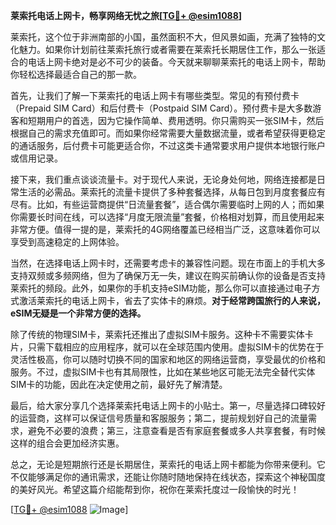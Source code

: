 **莱索托电话上网卡，畅享网络无忧之旅[[TG💪+ @esim1088](https://t.me/s/esim1088)]**

莱索托，这个位于非洲南部的小国，虽然面积不大，但风景如画，充满了独特的文化魅力。如果你计划前往莱索托旅行或者需要在莱索托长期居住工作，那么一张适合的电话上网卡绝对是必不可少的装备。今天就来聊聊莱索托的电话上网卡，帮助你轻松选择最适合自己的那一款。

首先，让我们了解一下莱索托的电话上网卡有哪些类型。常见的有预付费卡（Prepaid SIM Card）和后付费卡（Postpaid SIM Card）。预付费卡是大多数游客和短期用户的首选，因为它操作简单、费用透明。你只需购买一张SIM卡，然后根据自己的需求充值即可。而如果你经常需要大量数据流量，或者希望获得更稳定的通话服务，后付费卡可能更适合你，不过这类卡通常要求用户提供本地银行账户或信用记录。

接下来，我们重点谈谈流量卡。对于现代人来说，无论身处何地，网络连接都是日常生活的必需品。莱索托的流量卡提供了多种套餐选择，从每日包到月度套餐应有尽有。比如，有些运营商提供“日流量套餐”，适合偶尔需要临时上网的人；而如果你需要长时间在线，可以选择“月度无限流量”套餐，价格相对划算，而且使用起来非常方便。值得一提的是，莱索托的4G网络覆盖已经相当广泛，这意味着你可以享受到高速稳定的上网体验。

当然，在选择电话上网卡时，还需要考虑卡的兼容性问题。现在市面上的手机大多支持双频或多频网络，但为了确保万无一失，建议在购买前确认你的设备是否支持莱索托的频段。此外，如果你的手机支持eSIM功能，那么你可以直接通过电子方式激活莱索托的电话上网卡，省去了实体卡的麻烦。**对于经常跨国旅行的人来说，eSIM无疑是一个非常方便的选择。**

除了传统的物理SIM卡，莱索托还推出了虚拟SIM卡服务。这种卡不需要实体卡片，只需下载相应的应用程序，就可以在全球范围内使用。虚拟SIM卡的优势在于灵活性极高，你可以随时切换不同的国家和地区的网络运营商，享受最优的价格和服务。不过，虚拟SIM卡也有其局限性，比如在某些地区可能无法完全替代实体SIM卡的功能，因此在决定使用之前，最好先了解清楚。

最后，给大家分享几个选择莱索托电话上网卡的小贴士。第一，尽量选择口碑较好的运营商，这样可以保证信号质量和客服服务；第二，提前规划好自己的流量需求，避免不必要的浪费；第三，注意查看是否有家庭套餐或多人共享套餐，有时候这样的组合会更加经济实惠。

总之，无论是短期旅行还是长期居住，莱索托的电话上网卡都能为你带来便利。它不仅能够满足你的通讯需求，还能让你随时随地保持在线状态，探索这个神秘国度的美好风光。希望这篇介绍能帮到你，祝你在莱索托度过一段愉快的时光！

[[TG💪+ @esim1088](https://t.me/s/esim1088) ![Image](https://i.postimg.cc/4NQfJmqS/Snipaste-2025-05-13-00-14-12.png)]